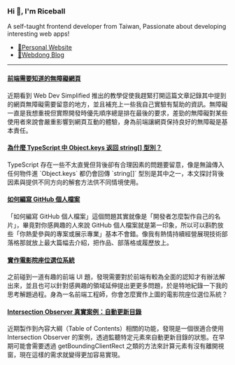 <h3 >Hi 👋, I'm Riceball</h3>
<p>A self-taught frontend developer from Taiwan, Passionate about developing interesting web apps!</p>

- [🏡Personal Website](https://weweweb.pages.dev/)
- [📝Webdong Blog](https://www.webdong.dev/)
---

<!--START_SECTION:feed-->
#### [前端需要知道的無障礙網頁](https:&#x2F;&#x2F;www.webdong.dev&#x2F;post&#x2F;accessibility-and-webpage&#x2F;) 
近期看到 Web Dev Simplified 推出的教學促使我趕緊打開這篇文章記錄其中提到的網頁無障礙需要留意的地方，並且補充上一些我自己實驗有幫助的資訊。無障礙一直是我想重視但實際開發時優先順序總是排在最後的要求，差勁的無障礙對某些使用者來說會嚴重影響到網頁互動的體驗，身為前端讓網頁保持良好的無障礙是基本責任。
#### [為什麼 TypeScript 中 Object.keys 返回 string[] 型別？](https:&#x2F;&#x2F;www.webdong.dev&#x2F;post&#x2F;why-object-keys-returns-array-of-strings-in-typescript&#x2F;) 
TypeScript 存在一些不太直覺但背後卻有合理因素的問題要留意，像是無論傳入任何物件進 &#x60;Object.keys&#x60; 都仍會回傳 &#x60;string[]&#x60; 型別是其中之一，本文探討背後因素與提供不同方向的解套方法供不同情境使用。
#### [如何編寫 GitHub 個人檔案](https:&#x2F;&#x2F;www.webdong.dev&#x2F;post&#x2F;how-i-write-github-profile&#x2F;) 
「如何編寫 GitHub 個人檔案」這個問題其實就像是「開發者怎麼製作自己的名片」，畢竟對你感興趣的人來說 GitHub 個人檔案就是第一印象，所以可以斟酌放些「你熱愛參與的專案或展示專業」基本不會錯。像我有熱情持續經營展現技術部落格那就放上最大篇幅去介紹，把作品、部落格或履歷放上。
#### [實作電影院座位選位系統](https:&#x2F;&#x2F;www.webdong.dev&#x2F;post&#x2F;cinema-seats-layout&#x2F;) 
之前碰到一道有趣的前端 UI 題，發現需要對於前端有較為全面的認知才有辦法解出來，並且也可以針對感興趣的領域延伸提出更更多問題，於是特地紀錄一下我的思考解題過程。身為一名前端工程師，你會怎麼實作上圖的電影院座位選位系統？
#### [Intersection Observer 真實案例：自動更新目錄](https:&#x2F;&#x2F;www.webdong.dev&#x2F;post&#x2F;real-use-case-of-intersection-observer-toc&#x2F;) 
近期製作到內容大綱（Table of Contents）相關的功能，發現是一個很適合使用 Intersection Observer 的案例，透過監聽特定元素來自動更新目錄的狀態。在早期可能會需要透過 getBoundingClientRect 之類的方法來計算元素有沒有離開視窗，現在這樣的需求就變得更加容易實現。
<!--END_SECTION:feed-->

